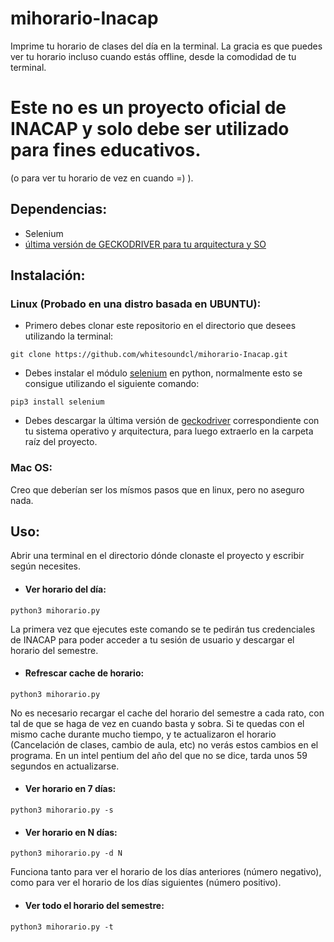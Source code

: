 # mihorario-Inacap
Imprime tu horario de clases del día en la terminal. La gracia es que puedes ver tu horario incluso cuando estás offline, desde la comodidad de tu terminal.

# Este no es un proyecto oficial de INACAP y solo debe ser utilizado para fines educativos.
(o para ver tu horario de vez en cuando =) ).

## Dependencias:
- Selenium 
- [última versión de GECKODRIVER para tu arquitectura y SO](https://github.com/mozilla/geckodriver/releases)

## Instalación:
### Linux (Probado en una distro basada en UBUNTU):
- Primero debes clonar este repositorio en el directorio que desees utilizando la terminal:
```terminal
git clone https://github.com/whitesoundcl/mihorario-Inacap.git
```
- Debes instalar el módulo [selenium](https://www.seleniumhq.org/projects/webdriver/) en python, normalmente esto se consigue utilizando el siguiente comando: 
```terminal
pip3 install selenium
```
- Debes descargar la última versión de [geckodriver](https://github.com/mozilla/geckodriver/releases) correspondiente con tu sistema operativo y arquitectura, para luego extraerlo en la carpeta raíz del proyecto.
### Mac OS:
Creo que deberían ser los mísmos pasos que en linux, pero no aseguro nada.

## Uso:
Abrir una terminal en el directorio dónde clonaste el proyecto y escribir según necesites.
- #### Ver horario del día:
```terminal
python3 mihorario.py
```
La primera vez que ejecutes este comando se te pedirán tus credenciales de INACAP para poder acceder a tu sesión de usuario y descargar el horario del semestre.
- #### Refrescar cache de horario:
```terminal
python3 mihorario.py
```
No es necesario recargar el cache del horario del semestre a cada rato, con tal de que se haga de vez en cuando basta y sobra. Si te quedas con el mismo cache durante mucho tiempo, y te actualizaron el horario (Cancelación de clases, cambio de aula, etc) no verás estos cambios en el programa. En un intel pentium del año del que no se dice, tarda unos 59 segundos en actualizarse.
- #### Ver horario en 7 días:
```terminal
python3 mihorario.py -s
```
- #### Ver horario en N días:
```terminal
python3 mihorario.py -d N
```
Funciona tanto para ver el horario de los días anteriores (número negativo), como para ver el horario de los días siguientes (número positivo).
- #### Ver todo el horario del semestre:
```terminal
python3 mihorario.py -t
```
